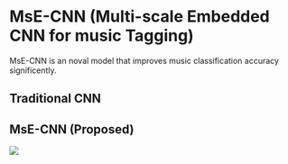 # MsE-CNN (Multi-scale Embedded CNN for music Tagging)
MsE-CNN is an noval model that improves music classification accuracy significently. 

## Traditional CNN



## MsE-CNN (Proposed)
![](https://github.com/nimahamidi/Music-tagging-with-multi-scale-embedded-CNN/blob/master/Architecture.jpg)
